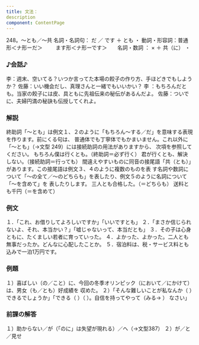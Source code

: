 ```yaml
---
title: 文法：
description
component: ContentPage
---
```



248。～とも／～共
名詞・名詞句： だ ／ です ＋ とも ・
動詞・形容詞：普通形＜ナ形ーだ＞      
  ます形＜ナ形ーです＞      
名詞・数詞 ： × ＋ 共（に） ・
### ♪会話♪
李：週末、空いてる？いつか言ってた本場の餃子の作り方、手ほどきでもしようか？
佐藤：いい機会だし、真理さんと一緒でもいいかい？
李 ：もちろんだとも。当家の餃子には皮、具ともに先祖伝来の秘伝があるんだよ。 佐藤：ついでに、夫婦円満の秘訣も伝授してくれよ。
### 解説
終助詞「～とも」は例文１、２のように「もちろん～する／だ」を意味する表現を作ります。前にくる句は、 普通体でも丁寧体でもかまいません。これ以外に「～とも」（→文型 249）には接続助詞の用法がありますから、 次項を参照してください。
もちろん僕は行くとも。（終助詞＝必ず行く） 君が行くとも、解決しない。（接続助詞＝行っても）
間違えやすいものに同音の接尾語「共（とも）」があります。この接尾語は例文３、４のように複数のものを表 す名詞や数詞について「～の全て／～のどちらも」を表したり、例文５のように名詞について「～を含めて」を 表したりします。
三人とも合格した。（＝どちらも） 送料とも千円（＝を含めて）
### 例文
１．「これ、お借りしてよろしいですか」「いいですとも」
２．「まさか信じられないよ、それ、本当かい？」「嘘じゃないって、本当だとも」
３．その子は心身ともに、たくましい若者に育っていった。
４．よかった、よかった。二人とも無事だったか。どんなに心配したことか。
５．宿泊料は、税・サービス料とも込みで一泊1万円です。
### 例題
１）喜ばしい（の／こと）に、今回の冬季オリンピック（において／にかけて）は、男女（も／とも）好成績を 収めた。
２）「そんな難しいことが私なんか（ ）できるでしょうか」「できる（ ）（ ）。自信を持ってやって（みる→ ）
なさい」
### 前課の解答
１）助からない／が（「のに」は失望が現れる）／へ（→文型387）
２）が／と／見せ
